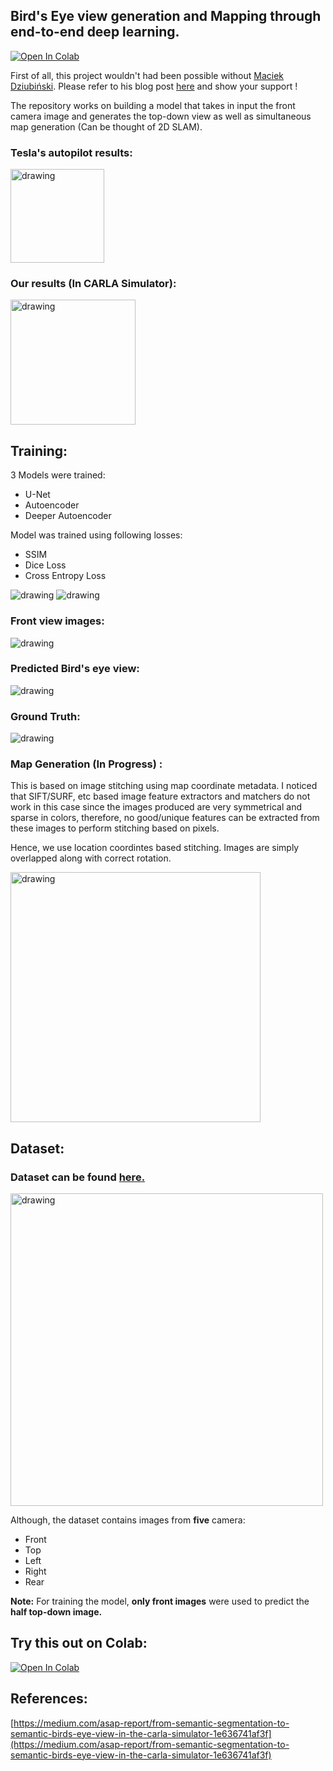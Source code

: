 
## Bird's Eye view generation and Mapping through end-to-end deep learning.
[![Open In Colab](https://colab.research.google.com/assets/colab-badge.svg)](https://colab.research.google.com/drive/1gToGQ3_H7z4yEzM8Om0-zRdk9lGfQ50-?usp=sharing)

First of all, this project wouldn't had been possible without [Maciek Dziubiński](https://medium.com/@ponadto). Please refer to his blog post [here](https://medium.com/asap-report/from-semantic-segmentation-to-semantic-birds-eye-view-in-the-carla-simulator-1e636741af3f) and show your support !

The repository works on building a model that takes in input the front camera image and generates the top-down view as well as simultaneous map generation (Can be thought of 2D SLAM). 

### Tesla's autopilot results:
<img src="https://raw.githubusercontent.com/MankaranSingh/Auto-Birds-Eye/master/images/tesla.JPG?token=AKHLNLDG5IC3JBR3GLIA6LC64JYQ6" alt="drawing" width="150"/>


### Our results (In CARLA Simulator):
<img src="https://raw.githubusercontent.com/MankaranSingh/Auto-Birds-Eye/master/images/ours.JPG?token=AKHLNLDMLLZC73V3BV25E6C64JYVO" alt="drawing" width="200"/>

## Training:

3 Models were trained:
 - U-Net
 - Autoencoder
 - Deeper Autoencoder

Model was trained using following losses:
 - SSIM
 - Dice Loss
 - Cross Entropy Loss


<img src="https://raw.githubusercontent.com/MankaranSingh/Auto-Birds-Eye/master/images/train.JPG?token=AKHLNLCQSHVNQDCMV6XENQS64J6EY" alt="drawing"/>

<img src="https://raw.githubusercontent.com/MankaranSingh/Auto-Birds-Eye/master/images/loss.JPG?token=AKHLNLGEPITHLWZKZLDSCZK64J644" alt="drawing"/>

### Front view images:

<img src="https://raw.githubusercontent.com/MankaranSingh/Auto-Birds-Eye/master/images/Front.JPG?token=AKHLNLEAL25HAITHK7PDW4K64JYZG" alt="drawing"/>

### Predicted Bird's eye view:

<img src="https://raw.githubusercontent.com/MankaranSingh/Auto-Birds-Eye/master/images/predicted.JPG?token=AKHLNLAZJRUH5RMGZYDV47K64JY5I" alt="drawing"/>

### Ground Truth:

<img src="https://raw.githubusercontent.com/MankaranSingh/Auto-Birds-Eye/master/images/ground_truth.JPG?token=AKHLNLHUFWKVM735DNALYDS64JY7Y" alt="drawing"/>


### Map Generation (In Progress) :

This is based on image stitching using map coordinate metadata. I noticed that SIFT/SURF, etc based image feature extractors and matchers do not work in this case since the images produced are very symmetrical and sparse in colors, therefore, no good/unique features can be extracted from these images to perform stitching based on pixels.

Hence, we use location coordintes based stitching. Images are simply overlapped along with correct rotation. 

<img src="https://raw.githubusercontent.com/MankaranSingh/Auto-Birds-Eye/master/images/mapping.JPG?token=AKHLNLC2SGA5OFRCORWHRBS64J3HM" alt="drawing" width="400"/>

## Dataset:

### Dataset can be found [here.](https://drive.google.com/file/d/1x0JdeA2Mo_QvYIJDHMfempoy2R675gMi/view?usp=sharing)
 

<img src="https://raw.githubusercontent.com/MankaranSingh/Auto-Birds-Eye/master/images/DataSample.JPG?token=AKHLNLBGMGSIP375Y3HW2LK64JZEC" alt="drawing" width="500"/>

Although, the dataset contains images from **five** camera:
 
 - Front
 - Top
 - Left
 - Right
 - Rear

**Note:** For training the model, **only front images** were used to predict the **half top-down image.**

## Try this out on Colab:

[![Open In Colab](https://colab.research.google.com/assets/colab-badge.svg)](https://colab.research.google.com/drive/1gToGQ3_H7z4yEzM8Om0-zRdk9lGfQ50-?usp=sharing)

## References:

[https://medium.com/asap-report/from-semantic-segmentation-to-semantic-birds-eye-view-in-the-carla-simulator-1e636741af3f](https://medium.com/asap-report/from-semantic-segmentation-to-semantic-birds-eye-view-in-the-carla-simulator-1e636741af3f)
